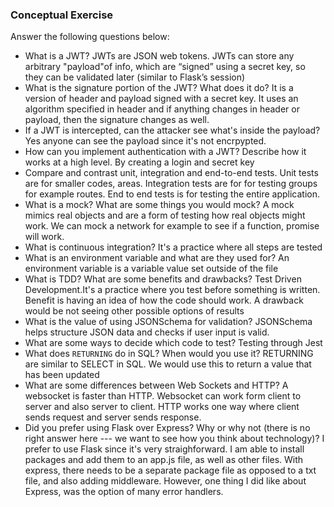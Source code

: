 ### Conceptual Exercise

Answer the following questions below:

- What is a JWT?
JWTs are JSON web tokens. JWTs can store any arbitrary "payload"of info, which are “signed” using a secret key, so they can be validated later (similar to Flask’s session)
- What is the signature portion of the JWT?  What does it do?
It is a version of header and payload signed with a secret key. It uses an algorithm specified in header and if anything changes in header or payload, then the signature changes as well. 
- If a JWT is intercepted, can the attacker see what's inside the payload? 
Yes anyone can see the payload since it's not encrpypted. 
- How can you implement authentication with a JWT?  Describe how it works at a high level.
By creating a login and secret key
- Compare and contrast unit, integration and end-to-end tests.
Unit tests are for smaller codes, areas. Integration tests are for for testing groups for example routes. End to end tests is for testing the entire application.
- What is a mock? What are some things you would mock?
A mock mimics real objects and are a form of testing how real objects might work. We can mock a network for example to see if  a function, promise will work.
- What is continuous integration?
It's a practice where all steps are tested
- What is an environment variable and what are they used for?
An environment variable is a variable value set outside of the file
- What is TDD? What are some benefits and drawbacks?
Test Driven Development.It's a practice where you test before something is written. Benefit is having an idea of how the code should work. A drawback would be not seeing other possible options of results
- What is the value of using JSONSchema for validation?
JSONSchema helps structure JSON data and checks if user input is valid.
- What are some ways to decide which code to test?
Testing through Jest
- What does `RETURNING` do in SQL? When would you use it?
RETURNING are similar to SELECT in SQL. We would use this to return a value that has been updated
- What are some differences between Web Sockets and HTTP?
A websocket is faster than HTTP. Websocket can work form client to server and also server to client. HTTP works one way where client sends request and server sends response.
- Did you prefer using Flask over Express? Why or why not (there is no right
  answer here --- we want to see how you think about technology)?
  I prefer to use Flask since it's very straighforward. I am able to install packages and add them to an app.js file, as well as other files. With express, there needs to be a separate package file as opposed to a txt file, and also adding middleware. However, one thing I did like about Express, was the option of many error handlers.
